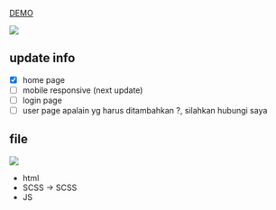 [DEMO](https://maidey.github.io/my-toko/demo.html)

![](https://maidey.github.io/my-toko/demo.png)

## update info 
- [x] home page
- [ ] mobile responsive (next update)
- [ ] login page
- [ ] user page
apalain yg harus ditambahkan ?, silahkan hubungi saya
 
## file 

![](https://maidey.github.io/my-toko/my-toko-file.png)



-   html
-   SCSS -> SCSS
-   JS 
